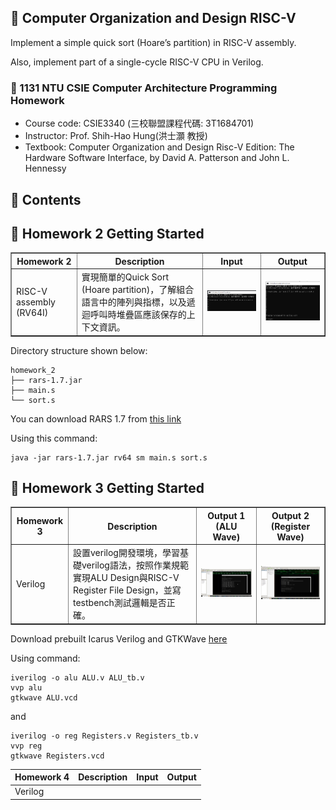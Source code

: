 ## 📝 Computer Organization and Design RISC-V
Implement a simple quick sort (Hoare’s partition) in RISC-V assembly. 

Also, implement part of a single-cycle RISC-V CPU in Verilog.

### 🔗 1131 NTU CSIE Computer Architecture Programming Homework
- Course code: CSIE3340 (三校聯盟課程代碼: 3T1684701)
- Instructor: Prof. Shih-Hao Hung(洪士灝 教授)
- Textbook: Computer Organization and Design Risc-V Edition: The Hardware Software Interface, by David A. Patterson and John L. Hennessy

## 📁 Contents

## 🚀 Homework 2 Getting Started

<table border="1" cellspacing="0" cellpadding="6">
  <tr>
    <th>Homework 2</th>
    <th>Description</th>
    <th>Input</th>
    <th>Output</th>
  </tr>
  <tr>
    <td>RISC-V assembly (RV64I)</td>
    <td>實現簡單的Quick Sort (Hoare partition)，了解組合語言中的陣列與指標，以及遞迴呼叫時堆疊區應該保存的上下文資訊。</td>
    <td><img src="image/1.PNG" width="300"/></td>
    <td><img src="image/2.PNG" width="300"/></td>
  </tr>
</table>

Directory structure shown below:
```
homework_2
├── rars-1.7.jar
├── main.s
└── sort.s
```

You can download RARS 1.7 from [this link](https://github.com/rarsm/rars/releases/download/v1.7/rars-1.7.jar)

Using this command:
```
java -jar rars-1.7.jar rv64 sm main.s sort.s
```

## 🚀 Homework 3 Getting Started

<table border="1" cellspacing="0" cellpadding="6">
  <tr>
    <th>Homework 3</th>
    <th>Description</th>
    <th>Output 1 (ALU Wave)</th>
    <th>Output 2 (Register Wave)</th>
  </tr>
  <tr>
    <td>Verilog</td>
    <td>設置verilog開發環境，學習基礎verilog語法，按照作業規範實現ALU Design與RISC-V Register File Design，並寫testbench測試邏輯是否正確。</td>
    <td><img src="image/3.PNG" width="300"/></td>
    <td><img src="image/4.png" width="300"/></td>
  </tr>
</table>

Download prebuilt Icarus Verilog and GTKWave [here](https://bleyer.org/icarus/)

Using command:
```
iverilog -o alu ALU.v ALU_tb.v
vvp alu
gtkwave ALU.vcd
```

and
```
iverilog -o reg Registers.v Registers_tb.v
vvp reg
gtkwave Registers.vcd
```

| Homework 4 | Description | Input | Output |
|-------------|-----------------|-----------------|-----------------|
| Verilog |  | |  |
